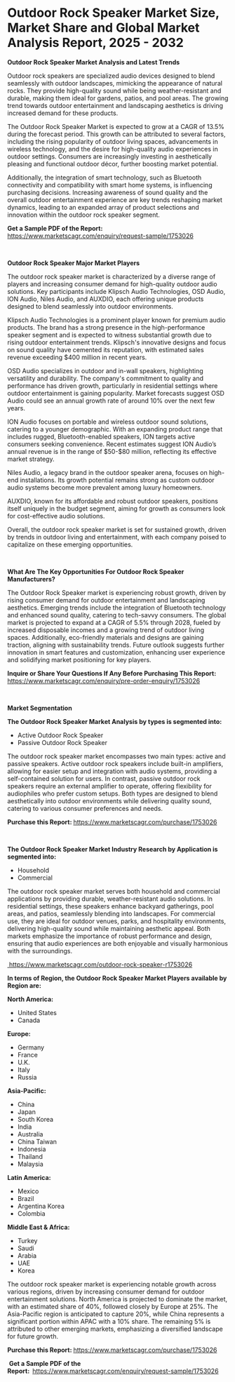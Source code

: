<p><h1>Outdoor Rock Speaker Market Size, Market Share and Global Market Analysis Report, 2025 - 2032</h1></p><p><strong>Outdoor Rock Speaker Market Analysis and Latest Trends</strong></p>
<p><p>Outdoor rock speakers are specialized audio devices designed to blend seamlessly with outdoor landscapes, mimicking the appearance of natural rocks. They provide high-quality sound while being weather-resistant and durable, making them ideal for gardens, patios, and pool areas. The growing trend towards outdoor entertainment and landscaping aesthetics is driving increased demand for these products.</p><p>The Outdoor Rock Speaker Market is expected to grow at a CAGR of 13.5% during the forecast period. This growth can be attributed to several factors, including the rising popularity of outdoor living spaces, advancements in wireless technology, and the desire for high-quality audio experiences in outdoor settings. Consumers are increasingly investing in aesthetically pleasing and functional outdoor décor, further boosting market potential.</p><p>Additionally, the integration of smart technology, such as Bluetooth connectivity and compatibility with smart home systems, is influencing purchasing decisions. Increasing awareness of sound quality and the overall outdoor entertainment experience are key trends reshaping market dynamics, leading to an expanded array of product selections and innovation within the outdoor rock speaker segment.</p></p>
<p><strong>Get a Sample PDF of the Report:&nbsp;</strong> <a href="https://www.marketscagr.com/enquiry/request-sample/1753026?utm_campaign=3363&utm_medium=2&utm_source=Github&utm_content=ia&utm_term=16042025&utm_id=outdoor-rock-speaker">https://www.marketscagr.com/enquiry/request-sample/1753026</a></p>
<p>&nbsp;</p>
<p><strong>Outdoor Rock Speaker Major Market Players</strong></p>
<p><p>The outdoor rock speaker market is characterized by a diverse range of players and increasing consumer demand for high-quality outdoor audio solutions. Key participants include Klipsch Audio Technologies, OSD Audio, ION Audio, Niles Audio, and AUXDIO, each offering unique products designed to blend seamlessly into outdoor environments.</p><p>Klipsch Audio Technologies is a prominent player known for premium audio products. The brand has a strong presence in the high-performance speaker segment and is expected to witness substantial growth due to rising outdoor entertainment trends. Klipsch's innovative designs and focus on sound quality have cemented its reputation, with estimated sales revenue exceeding $400 million in recent years.</p><p>OSD Audio specializes in outdoor and in-wall speakers, highlighting versatility and durability. The company's commitment to quality and performance has driven growth, particularly in residential settings where outdoor entertainment is gaining popularity. Market forecasts suggest OSD Audio could see an annual growth rate of around 10% over the next few years.</p><p>ION Audio focuses on portable and wireless outdoor sound solutions, catering to a younger demographic. With an expanding product range that includes rugged, Bluetooth-enabled speakers, ION targets active consumers seeking convenience. Recent estimates suggest ION Audio’s annual revenue is in the range of $50-$80 million, reflecting its effective market strategy.</p><p>Niles Audio, a legacy brand in the outdoor speaker arena, focuses on high-end installations. Its growth potential remains strong as custom outdoor audio systems become more prevalent among luxury homeowners.</p><p>AUXDIO, known for its affordable and robust outdoor speakers, positions itself uniquely in the budget segment, aiming for growth as consumers look for cost-effective audio solutions.</p><p>Overall, the outdoor rock speaker market is set for sustained growth, driven by trends in outdoor living and entertainment, with each company poised to capitalize on these emerging opportunities.</p></p>
<p>&nbsp;</p>
<p><strong>What Are The Key Opportunities For Outdoor Rock Speaker Manufacturers?</strong></p>
<p><p>The Outdoor Rock Speaker market is experiencing robust growth, driven by rising consumer demand for outdoor entertainment and landscaping aesthetics. Emerging trends include the integration of Bluetooth technology and enhanced sound quality, catering to tech-savvy consumers. The global market is projected to expand at a CAGR of 5.5% through 2028, fueled by increased disposable incomes and a growing trend of outdoor living spaces. Additionally, eco-friendly materials and designs are gaining traction, aligning with sustainability trends. Future outlook suggests further innovation in smart features and customization, enhancing user experience and solidifying market positioning for key players.</p></p>
<p><strong>Inquire or Share Your Questions If Any Before Purchasing This Report:</strong> <a href="https://www.marketscagr.com/enquiry/pre-order-enquiry/1753026?utm_campaign=3363&utm_medium=2&utm_source=Github&utm_content=ia&utm_term=16042025&utm_id=outdoor-rock-speaker">https://www.marketscagr.com/enquiry/pre-order-enquiry/1753026</a></p>
<p>&nbsp;</p>
<p><strong>Market Segmentation</strong></p>
<p><strong>The Outdoor Rock Speaker Market Analysis by types is segmented into:</strong></p>
<p><ul><li>Active Outdoor Rock Speaker</li><li>Passive Outdoor Rock Speaker</li></ul></p>
<p><p>The outdoor rock speaker market encompasses two main types: active and passive speakers. Active outdoor rock speakers include built-in amplifiers, allowing for easier setup and integration with audio systems, providing a self-contained solution for users. In contrast, passive outdoor rock speakers require an external amplifier to operate, offering flexibility for audiophiles who prefer custom setups. Both types are designed to blend aesthetically into outdoor environments while delivering quality sound, catering to various consumer preferences and needs.</p></p>
<p><strong>Purchase this Report:&nbsp;</strong><a href="https://www.marketscagr.com/purchase/1753026?utm_campaign=3363&utm_medium=2&utm_source=Github&utm_content=ia&utm_term=16042025&utm_id=outdoor-rock-speaker">https://www.marketscagr.com/purchase/1753026</a></p>
<p>&nbsp;</p>
<p><strong>The Outdoor Rock Speaker Market Industry Research by Application is segmented into:</strong></p>
<p><ul><li>Household</li><li>Commercial</li></ul></p>
<p><p>The outdoor rock speaker market serves both household and commercial applications by providing durable, weather-resistant audio solutions. In residential settings, these speakers enhance backyard gatherings, pool areas, and patios, seamlessly blending into landscapes. For commercial use, they are ideal for outdoor venues, parks, and hospitality environments, delivering high-quality sound while maintaining aesthetic appeal. Both markets emphasize the importance of robust performance and design, ensuring that audio experiences are both enjoyable and visually harmonious with the surroundings.</p></p>
<p><a href="https://www.marketscagr.com/outdoor-rock-speaker-r1753026?utm_campaign=3363&utm_medium=2&utm_source=Github&utm_content=ia&utm_term=16042025&utm_id=outdoor-rock-speaker">&nbsp;https://www.marketscagr.com/outdoor-rock-speaker-r1753026</a></p>
<p><strong>In terms of Region, the Outdoor Rock Speaker Market Players available by Region are:</strong></p>
<p>
    <p> <strong> North America: </strong>
        <ul>
            <li>United States</li>
            <li>Canada</li>
        </ul>
        </p> 
    <p> <strong> Europe: </strong>
        <ul>
            <li>Germany</li>
            <li>France</li>
            <li>U.K.</li>
            <li>Italy</li>
            <li>Russia</li>
        </ul>
        </p> 
    <p> <strong> Asia-Pacific: </strong>
        <ul>
            <li>China</li>
            <li>Japan</li>
            <li>South Korea</li>
            <li>India</li>
            <li>Australia</li>
            <li>China Taiwan</li>
            <li>Indonesia</li>
            <li>Thailand</li>
            <li>Malaysia</li>
        </ul>
        </p> 
    <p> <strong> Latin America: </strong>
        <ul>
            <li>Mexico</li>
            <li>Brazil</li>
            <li>Argentina Korea</li>
            <li>Colombia</li>
        </ul>
        </p> 
    <p> <strong> Middle East & Africa: </strong>
        <ul>
            <li>Turkey</li>
            <li>Saudi</li>
            <li>Arabia</li>
            <li>UAE</li>
            <li>Korea</li>
        </ul>
    </p>
    </p>
<p><p>The outdoor rock speaker market is experiencing notable growth across various regions, driven by increasing consumer demand for outdoor entertainment solutions. North America is projected to dominate the market, with an estimated share of 40%, followed closely by Europe at 25%. The Asia-Pacific region is anticipated to capture 20%, while China represents a significant portion within APAC with a 10% share. The remaining 5% is attributed to other emerging markets, emphasizing a diversified landscape for future growth.</p></p>
<p><strong>Purchase this Report: </strong><a href="https://www.marketscagr.com/purchase/1753026?utm_campaign=3363&utm_medium=2&utm_source=Github&utm_content=ia&utm_term=16042025&utm_id=outdoor-rock-speaker">https://www.marketscagr.com/purchase/1753026</a></p>
<p>&nbsp;<strong>Get a Sample PDF of the Report:&nbsp;&nbsp;</strong><a href="https://www.marketscagr.com/enquiry/request-sample/1753026?utm_campaign=3363&utm_medium=2&utm_source=Github&utm_content=ia&utm_term=16042025&utm_id=outdoor-rock-speaker">https://www.marketscagr.com/enquiry/request-sample/1753026</a></p>
<p><strong></strong></p>
<p><p></p><p></p><p></p></p>
